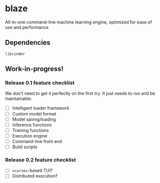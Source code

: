 # blaze
All-in-one command-line machine learning engine, optimized for ease of use and performance

## Dependencies
`libcinder`

## Work-in-progress!
### Release 0.1 feature checklist
We don't need to get it perfectly on the first try. It just needs to run and be maintainable.
- [ ] Intelligent loader framework
- [ ] Custom model format
- [ ] Model saving/loading
- [ ] Inference functions
- [ ] Training functions
- [ ] Execution engine
- [ ] Command-line front end
- [ ] Build scripts
### Release 0.2 feature checklist
- [ ] `ncurses`-based TUI?
- [ ] Distributed execution?
